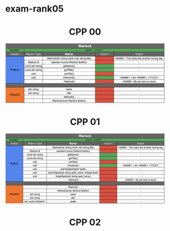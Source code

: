 # exam-rank05

<h1 align="center">CPP 00</h1>

![Upsy](https://github.com/Kronx12/exam-rank05/blob/master/cpp00/rank_05_cpp_00.png?raw=true)

<h1 align="center">CPP 01</h1>

![Upsy](http://github.com/Kronx12/exam-rank05/blob/master/cpp01/rank_05_cpp_01_warlock.png?raw=true)


<h1 align="center">CPP 02</h1>
